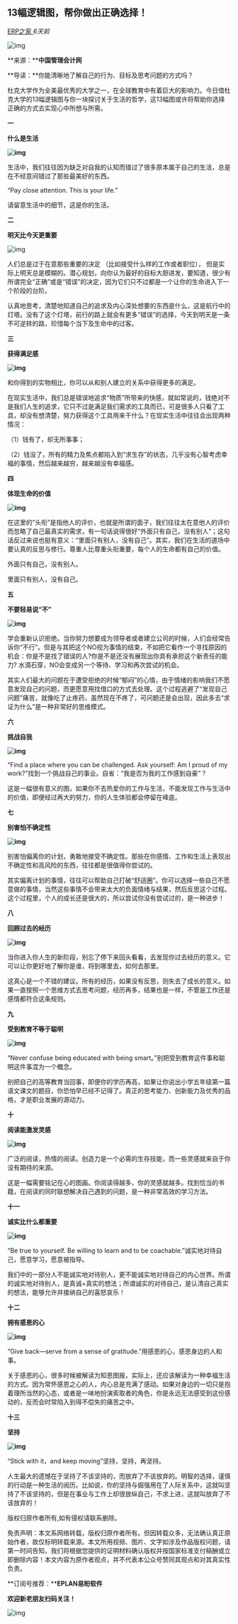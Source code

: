 ##                                                              13幅逻辑图，帮你做出正确选择！ 

   [                         ERP之家                      ](javascript:void(0);)                               *6天前*                   









![img](13幅逻辑图，帮你做出正确选择！.assets/640.webp)

**来源：****中国管理会计网**

**导读：**你能清晰地了解自己的行为、目标及思考问题的方式吗？



杜克大学作为全美最优秀的大学之一，在全球教育中有着巨大的影响力。今日借杜克大学的13幅逻辑图与你一块探讨关于生活的哲学，这13幅图或许将帮助你选择正确的方式去实现心中所想与所需。



**一**

**什么是生活**

**![img](13幅逻辑图，帮你做出正确选择！.assets/640.webp)**



生活中，我们往往因为缺乏对自我的认知而错过了很多原本属于自己的生活，总是在不经意间错过了那些最美好的东西。

“Pay close attention. This is your life.”

请留意生活中的细节，这是你的生活。



**二**

**明天比今天更重要**

![img](13幅逻辑图，帮你做出正确选择！.assets/640.webp)



人们总是过于在意那些重要的决定 （比如接受什么样的工作或者职位）， 但是实际上明天总是模糊的。潜心规划，向你认为最好的目标大胆进发，要知道，很少有所谓完全“正确”或是“错误”的决定，因为它们只不过都是一个让你的生命进入下一个阶段的台阶。

认真地思考，清楚地知道自己的追求及内心深处想要的东西是什么，这是航行中的灯塔。没有了这个灯塔，前行的路上就会有更多“错误”的选择，今天到明天是一条不可逆转的路，珍惜每个当下及生命中的过客。



**三**

**获得满足感**

**![img](13幅逻辑图，帮你做出正确选择！.assets/640.webp)**



和你得到的实物相比，你可以从和别人建立的关系中获得更多的满足。

在现实生活中，我们总是错误地追求“物质”所带来的快感，就如常说的，钱绝对不是我们人生的追求，它只不过是满足我们需求的工具而已，可是很多人只看了工具，却没有想清楚，努力获得这个工具用来干什么？在现实生活中往往会出现两种情况：

（1）钱有了，却无所事事；

（2）钱没了，所有的精力及焦点都陷入到“求生存”的状态，几乎没有心智考虑幸福的事情，然后越来越穷，越来越没有幸福感。



**四**

**体现生命的价值**

**![img](13幅逻辑图，帮你做出正确选择！.assets/640.webp)**



在这里的“头衔”是指他人的评价，也就是所谓的面子，我们往往太在意他人的评价而忽略了自己最真实的需求，有一句话说得很好“外面只有自己，没有别人”；这句话反过来说也挺有意义：“里面只有别人，没有自己”。其实，我们在生活的道场中要认真的反思与修行。尊重人比尊重头衔重要，每个人的生命都有自己的价值。

外面只有自己，没有别人。

里面只有别人，没有自己。



**五**

**不要轻易说“不”**

**![img](13幅逻辑图，帮你做出正确选择！.assets/640-1577721325068.webp)**



学会重新认识拒绝。当你努力想要成为领导者或者建立公司的时候，人们会经常告诉你“不行”。但是与其把这个NO视为事情的结束，不如把它看作一个寻找原因的机会：你是不是找了错误的人?你是不是还没有展现出你具有承担这个新责任的能力? 水滴石穿，NO会变成另一个等待、学习和再次尝试的机会。

其实人们最大的问题在于遭受拒绝的时候“郁闷”的心情，由于情绪的影响我们不愿意发现自己的问题，而更愿意用找借口的方式去处理。这个过程逃避了“发现自己问题”痛苦，就像吃了止疼药，虽然现在不疼了，可问题还是会出现，因此多去“求证为什么”是一种非常好的思维模式。



**六**

**挑战自我**

**![img](13幅逻辑图，帮你做出正确选择！.assets/640-1577721325099.webp)**



“Find a place where you can be challenged. Ask yourself: Am I proud of my work?”找到一个挑战自己的事业。自省：“我是否为我的工作感到自豪”？

这是一幅很有意义的图，如果你不去热爱你的工作与生活，不能发现工作与生活中的价值，即便经过再大的努力，你的人生体验都会停留在峰底。



**七**

**别害怕不确定性**

**![img](13幅逻辑图，帮你做出正确选择！.assets/640-1577721325112.webp)**



别害怕偏离你的计划，勇敢地接受不确定性。那些在你感情、工作和生活上表现出不确定性和高风险的东西，往往都是很值得你尝试的。

其实偏离计划的事情，往往可以帮助自己打破“舒适圈”。你可以选择一些自己不愿意做的事情，当然这些事情不会带来太大的负面情绪与结果，然后反思这个过程。这个过程里，个人的成长还是很大的，所以尝试你没有尝试过的，是一种进步！



**八**

**回顾过去的经历**

**![img](13幅逻辑图，帮你做出正确选择！.assets/640-1577721325134.webp)**



当你进入你人生的新阶段，别忘了停下来回头看看，去发现你过去经历的意义。它可以让你更好地了解你是谁，将到哪里去，如何去那里。

这真心是一个不错的建议。所有的经历，如果没有反思，则失去了成长的意义。如果一直按照一个思维方式去思考问题，经历再多，结果也是一样，不管是工作还是感情都符合这条规则。



**九**

**受到教育不等于聪明**

**![img](13幅逻辑图，帮你做出正确选择！.assets/640-1577721325155.webp)**



“Never confuse being educated with being smart。”别把受到教育这件事和聪明这件事混为一个概念。

别把自己的高等教育当回事，即便你的学历再高，如果让你说出小学五年级第一篇语文课文的题目，你恐怕早已经不记得了。真正的思考能力、创新能力及优秀的品格，才是职业发展的源动力。



**十**

**阅读能激发灵感**

**![img](13幅逻辑图，帮你做出正确选择！.assets/640-1577721325169.webp)**



广泛的阅读，热情的阅读。创造力是一个必需的生存技能，而一些灵感就来自于你没有期待的来源。

这是一幅需要铭记在心的图画。你阅读得越多，你的灵感就越多。找到恰当的书籍，在阅读的同时联想解决自己遇到的问题，是一种非常高效的学习方法。



**十一**

**诚实比什么都重要**

**![img](13幅逻辑图，帮你做出正确选择！.assets/640-1577721325183.webp)**



“Be true to yourself. Be willing to learn and to be coachable.”诚实地对待自己，愿意学习，愿意被指导。

我们中的一部分人不能诚实地对待别人，更不能诚实地对待自己的内心世界。所谓的诚实地对待别人，是真诚+真实的想法；所谓诚实的对待自己，是认清自己真实的想法，能够允许并接纳自己的喜怒哀乐！



**十二**

**拥有感恩的心**

**![img](13幅逻辑图，帮你做出正确选择！.assets/640-1577721325210.webp)**



“Give back—serve from a sense of gratitude.”用感恩的心，感恩身边的人和事。

关于感恩的心，很多时候被解读为知恩图报，实际上，还应该解读为一种幸福生活的方式。因为常怀感恩之心的人，内心总是充满了感动。如果对身边的一切只是抱着理所当然的心态，或者是一味地扮演索取者的角色，你是永远无法感受到这份感动的，反而会时常陷入到得不偿失的痛苦之中。



**十三**

**坚持**

**![img](13幅逻辑图，帮你做出正确选择！.assets/640-1577721325232.webp)**



“Stick with it，and keep moving”坚持，坚持，再坚持。

人生最大的遗憾在于坚持了不该坚持的，而放弃了不该放弃的。明智的选择，谨慎的行动是一种生活的阅历。比如说，你的坚持与倔强用在了人际关系中，这就叫坚持了不该坚持的，但是在事业与工作上却很放纵自己，不求上进，这就叫放弃了不该放弃的！



版权归原作者所有,如有侵权请联系删除。

免责声明：本文系网络转载，版权归原作者所有。但因转载众多，无法确认真正原始作者，故仅标明转载来源。本文所用视频、图片、文字如涉及作品版权问题，请第一时间告知，我们将根据您提供的证明材料确认版权并按国家标准支付稿酬或立即删除内容！本文内容为原作者观点，并不代表本公众号赞同其观点和对其真实性负责。



**订阅号推荐：****EPLAN易盼软件**

**欢迎新老朋友扫码关注！**

![img](13幅逻辑图，帮你做出正确选择！.assets/640-1577721325249.webp)

​                                              

​    